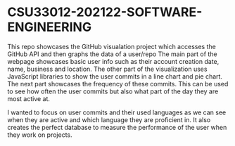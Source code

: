 # CSU33012-202122-SOFTWARE-ENGINEERING
This repo showcases the GitHub visualation project which accesses the GitHub API and then graphs the data of a user/repo
The main part of the webpage showcases basic user info such as their account creation date, name, business and location.
The other part of the visualization uses JavaScript libraries to show the user commits in a line chart and pie chart. The next part showcases the frequency of these commits. This can be used to see how often the user commits but also what part of the day they are most active at.

I wanted to focus on user commits and their used languages as we can see when they are active and which language they are proficient in.
It also creates the perfect database to measure the performance of the user when they work on projects.
